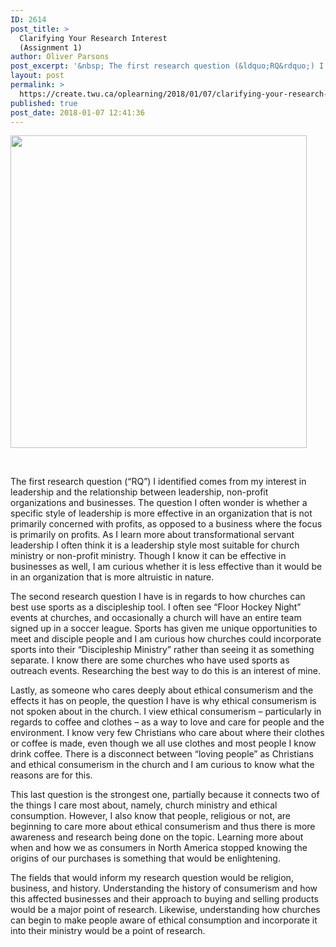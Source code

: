 ```yaml
---
ID: 2614
post_title: >
  Clarifying Your Research Interest
  (Assignment 1)
author: Oliver Parsons
post_excerpt: '&nbsp; The first research question (&ldquo;RQ&rdquo;) I identified comes from my interest in leadership and the relationship between leadership, non-profit organizations and businesses. The question I often wonder is whether a specific style of leadership is more effective in an... <a href="https://create.twu.ca/oplearning/2018/01/07/clarifying-your-research-interest-assignment-1/"> Continue Reading &rarr;</a>'
layout: post
permalink: >
  https://create.twu.ca/oplearning/2018/01/07/clarifying-your-research-interest-assignment-1/
published: true
post_date: 2018-01-07 12:41:36
---
```

<p><img class="wp-image-24 aligncenter" src="http://create.twu.ca/oplearning/files/2018/01/Concept-Map.jpg" alt="" width="474" height="500" srcset="https://create.twu.ca/oplearning/files/2018/01/Concept-Map.jpg 561w, https://create.twu.ca/oplearning/files/2018/01/Concept-Map-284x300.jpg 284w" sizes="(max-width: 474px) 100vw, 474px" /></p>
<p>&nbsp;</p>
<p>The first research question (&#8220;RQ&#8221;) I identified comes from my interest in leadership and the relationship between leadership, non-profit organizations and businesses. The question I often wonder is whether a specific style of leadership is more effective in an organization that is not primarily concerned with profits, as opposed to a business where the focus is primarily on profits. As I learn more about transformational servant leadership I often think it is a leadership style most suitable for church ministry or non-profit ministry. Though I know it can be effective in businesses as well, I am curious whether it is less effective than it would be in an organization that is more altruistic in nature.</p>
<p>The second research question I have is in regards to how churches can best use sports as a discipleship tool. I often see &#8220;Floor Hockey Night&#8221; events at churches, and occasionally a church will have an entire team signed up in a soccer league. Sports has given me unique opportunities to meet and disciple people and I am curious how churches could incorporate sports into their &#8220;Discipleship Ministry&#8221; rather than seeing it as something separate. I know there are some churches who have used sports as outreach events. Researching the best way to do this is an interest of mine.</p>
<p>Lastly, as someone who cares deeply about ethical consumerism and the effects it has on people, the question I have is why ethical consumerism is not spoken about in the church. I view ethical consumerism &#8211; particularly in regards to coffee and clothes &#8211; as a way to love and care for people and the environment. I know very few Christians who care about where their clothes or coffee is made, even though we all use clothes and most people I know drink coffee. There is a disconnect between &#8220;loving people&#8221; as Christians and ethical consumerism in the church and I am curious to know what the reasons are for this.</p>
<p>This last question is the strongest one, partially because it connects two of the things I care most about, namely, church ministry and ethical consumption. However, I also know that people, religious or not, are beginning to care more about ethical consumerism and thus there is more awareness and research being done on the topic. Learning more about when and how we as consumers in North America stopped knowing the origins of our purchases is something that would be enlightening.</p>
<p>The fields that would inform my research question would be religion, business, and history. Understanding the history of consumerism and how this affected businesses and their approach to buying and selling products would be a major point of research. Likewise, understanding how churches can begin to make people aware of ethical consumption and incorporate it into their ministry would be a point of research.</p>